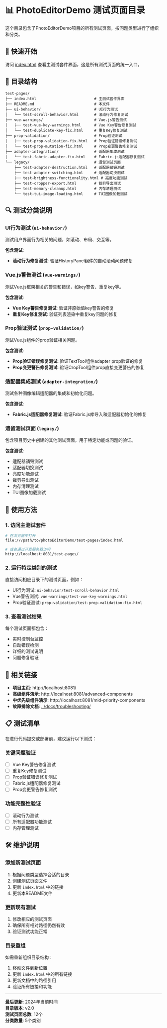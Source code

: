 # 📊 PhotoEditorDemo 测试页面目录

这个目录包含了PhotoEditorDemo项目的所有测试页面，按问题类型进行了组织和分类。

## 🎯 快速开始

访问 [index.html](index.html) 查看主测试套件界面，这是所有测试页面的统一入口。

## 📁 目录结构

```
test-pages/
├── index.html                          # 主测试套件界面
├── README.md                           # 本文件
├── ui-behavior/                        # UI行为测试
│   └── test-scroll-behavior.html       # 滚动行为修复测试
├── vue-warnings/                       # Vue.js警告测试
│   ├── test-vue-key-warnings.html      # Vue Key警告修复测试
│   └── test-duplicate-key-fix.html     # 重复Key修复测试
├── prop-validation/                    # Prop验证测试
│   ├── test-prop-validation-fix.html   # Prop验证错误修复测试
│   └── test-prop-mutation-fix.html     # Prop变更警告修复测试
├── adapter-integration/                # 适配器集成测试
│   └── test-fabric-adapter-fix.html    # Fabric.js适配器修复测试
└── legacy/                             # 遗留测试页面
    ├── test-adapter-destruction.html   # 适配器销毁测试
    ├── test-adapter-switching.html     # 适配器切换测试
    ├── test-brightness-functionality.html # 亮度功能测试
    ├── test-cropper-export.html        # 裁剪导出测试
    ├── test-memory-cleanup.html        # 内存清理测试
    └── test-tui-image-loading.html     # TUI图像加载测试
```

## 🔍 测试分类说明

### UI行为测试 (`ui-behavior/`)
测试用户界面行为相关的问题，如滚动、布局、交互等。

**包含测试**:
- **滚动行为修复测试**: 验证HistoryPanel组件的自动滚动问题修复

### Vue.js警告测试 (`vue-warnings/`)
测试Vue.js框架相关的警告和错误，如key警告、重复key等。

**包含测试**:
- **Vue Key警告修复测试**: 验证非原始值key警告的修复
- **重复Key修复测试**: 验证列表渲染中重复key问题的修复

### Prop验证测试 (`prop-validation/`)
测试Vue.js组件的prop验证相关问题。

**包含测试**:
- **Prop验证错误修复测试**: 验证TextTool组件adapter prop验证的修复
- **Prop变更警告修复测试**: 验证CropTool组件prop直接变更警告的修复

### 适配器集成测试 (`adapter-integration/`)
测试各种图像编辑适配器的集成和初始化问题。

**包含测试**:
- **Fabric.js适配器修复测试**: 验证Fabric.js库导入和适配器初始化的修复

### 遗留测试页面 (`legacy/`)
包含项目历史中创建的其他测试页面，用于特定功能或问题的验证。

**包含测试**:
- 适配器销毁测试
- 适配器切换测试
- 亮度功能测试
- 裁剪导出测试
- 内存清理测试
- TUI图像加载测试

## 🚀 使用方法

### 1. 访问主测试套件
```bash
# 在浏览器中打开
file:///path/to/photoEditorDemo/test-pages/index.html

# 或者通过开发服务器访问
http://localhost:8081/test-pages/
```

### 2. 运行特定类别的测试
直接访问相应目录下的测试页面，例如：
- UI行为测试: `ui-behavior/test-scroll-behavior.html`
- Vue警告测试: `vue-warnings/test-vue-key-warnings.html`
- Prop验证测试: `prop-validation/test-prop-validation-fix.html`

### 3. 查看测试结果
每个测试页面都包含：
- 实时控制台监控
- 自动错误检测
- 详细的测试说明
- 问题修复验证

## 🔗 相关链接

- **项目主页**: http://localhost:8081/
- **高级组件演示**: http://localhost:8081/advanced-components
- **中优先级组件演示**: http://localhost:8081/mid-priority-components
- **故障排除文档**: [../docs/troubleshooting/](../docs/troubleshooting/)

## 📋 测试清单

在进行代码提交或部署前，建议运行以下测试：

### 关键问题验证
- [ ] Vue Key警告修复测试
- [ ] 重复Key修复测试
- [ ] Prop验证错误修复测试
- [ ] Fabric.js适配器修复测试
- [ ] Prop变更警告修复测试

### 功能完整性验证
- [ ] 滚动行为测试
- [ ] 所有适配器功能测试
- [ ] 内存管理测试

## 🛠️ 维护说明

### 添加新测试页面
1. 根据问题类型选择合适的目录
2. 创建测试页面文件
3. 更新 `index.html` 中的链接
4. 更新本README文件

### 更新现有测试
1. 修改相应的测试页面
2. 确保所有相对路径仍然有效
3. 验证测试功能正常

### 目录重组
如需重新组织目录结构：
1. 移动文件到新位置
2. 更新 `index.html` 中的所有链接
3. 更新文档中的路径引用
4. 验证所有链接和功能

---

**最后更新**: 2024年当前时间  
**目录版本**: v2.0  
**测试页面总数**: 12个  
**分类数量**: 5个类别
